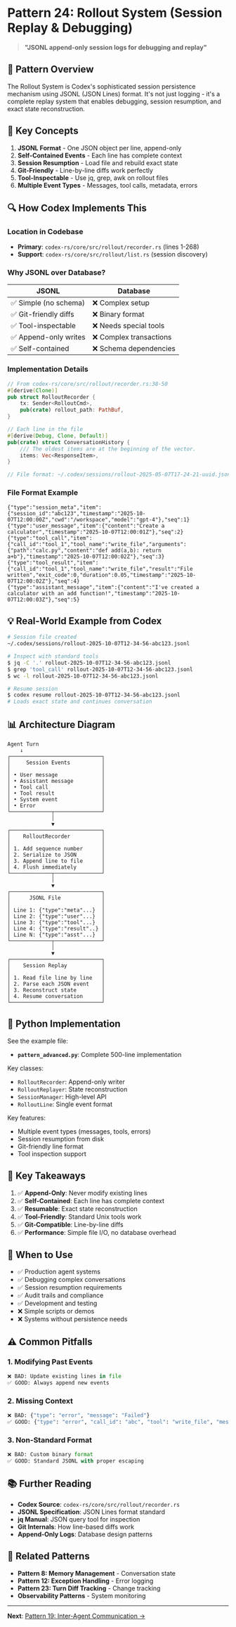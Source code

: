 # Pattern 24: Rollout System (Session Replay & Debugging)

> **"JSONL append-only session logs for debugging and replay"**

## 📖 Pattern Overview

The Rollout System is Codex's sophisticated session persistence mechanism using JSONL (JSON Lines) format. It's not just logging - it's a complete replay system that enables debugging, session resumption, and exact state reconstruction.

## 🎯 Key Concepts

1. **JSONL Format** - One JSON object per line, append-only
2. **Self-Contained Events** - Each line has complete context
3. **Session Resumption** - Load file and rebuild exact state
4. **Git-Friendly** - Line-by-line diffs work perfectly
5. **Tool-Inspectable** - Use jq, grep, awk on rollout files
6. **Multiple Event Types** - Messages, tool calls, metadata, errors

## 🔍 How Codex Implements This

### Location in Codebase
- **Primary**: `codex-rs/core/src/rollout/recorder.rs` (lines 1-268)
- **Support**: `codex-rs/core/src/rollout/list.rs` (session discovery)

### Why JSONL over Database?

| JSONL | Database |
|-------|----------|
| ✅ Simple (no schema) | ❌ Complex setup |
| ✅ Git-friendly diffs | ❌ Binary format |
| ✅ Tool-inspectable | ❌ Needs special tools |
| ✅ Append-only writes | ❌ Complex transactions |
| ✅ Self-contained | ❌ Schema dependencies |

### Implementation Details

```rust
// From codex-rs/core/src/rollout/recorder.rs:38-50
#[derive(Clone)]
pub struct RolloutRecorder {
    tx: Sender<RolloutCmd>,
    pub(crate) rollout_path: PathBuf,
}

// Each line in the file
#[derive(Debug, Clone, Default)]
pub(crate) struct ConversationHistory {
    /// The oldest items are at the beginning of the vector.
    items: Vec<ResponseItem>,
}

// File format: ~/.codex/sessions/rollout-2025-05-07T17-24-21-uuid.jsonl
```

### File Format Example

```jsonl
{"type":"session_meta","item":{"session_id":"abc123","timestamp":"2025-10-07T12:00:00Z","cwd":"/workspace","model":"gpt-4"},"seq":1}
{"type":"user_message","item":{"content":"Create a calculator","timestamp":"2025-10-07T12:00:01Z"},"seq":2}
{"type":"tool_call","item":{"call_id":"tool_1","tool_name":"write_file","arguments":{"path":"calc.py","content":"def add(a,b): return a+b"},"timestamp":"2025-10-07T12:00:02Z"},"seq":3}
{"type":"tool_result","item":{"call_id":"tool_1","tool_name":"write_file","result":"File written","exit_code":0,"duration":0.05,"timestamp":"2025-10-07T12:00:02Z"},"seq":4}
{"type":"assistant_message","item":{"content":"I've created a calculator with an add function!","timestamp":"2025-10-07T12:00:03Z"},"seq":5}
```

## 💡 Real-World Example from Codex

```bash
# Session file created
~/.codex/sessions/rollout-2025-10-07T12-34-56-abc123.jsonl

# Inspect with standard tools
$ jq -C '.' rollout-2025-10-07T12-34-56-abc123.jsonl
$ grep 'tool_call' rollout-2025-10-07T12-34-56-abc123.jsonl
$ wc -l rollout-2025-10-07T12-34-56-abc123.jsonl

# Resume session
$ codex resume rollout-2025-10-07T12-34-56-abc123.jsonl
# Loads exact state and continues conversation
```

## 📊 Architecture Diagram

```
Agent Turn
    ↓
┌─────────────────────────────┐
│     Session Events          │
│                             │
│ • User message              │
│ • Assistant message         │
│ • Tool call                 │
│ • Tool result               │
│ • System event              │
│ • Error                     │
└─────────────┬───────────────┘
              │
              ▼
┌─────────────────────────────┐
│    RolloutRecorder          │
│                             │
│ 1. Add sequence number      │
│ 2. Serialize to JSON        │
│ 3. Append line to file      │
│ 4. Flush immediately        │
└─────────────┬───────────────┘
              │
              ▼
┌─────────────────────────────┐
│      JSONL File             │
│                             │
│ Line 1: {"type":"meta"...}  │
│ Line 2: {"type":"user"...}  │
│ Line 3: {"type":"tool"...}  │
│ Line 4: {"type":"result"..} │
│ Line N: {"type":"asst"...}  │
└─────────────┬───────────────┘
              │
              ▼
┌─────────────────────────────┐
│    Session Replay           │
│                             │
│ 1. Read file line by line   │
│ 2. Parse each JSON event    │
│ 3. Reconstruct state        │
│ 4. Resume conversation      │
└─────────────────────────────┘
```

## 🐍 Python Implementation

See the example file:
- **`pattern_advanced.py`**: Complete 500-line implementation

Key classes:
- `RolloutRecorder`: Append-only writer
- `RolloutReplayer`: State reconstruction
- `SessionManager`: High-level API
- `RolloutLine`: Single event format

Key features:
- Multiple event types (messages, tools, errors)
- Session resumption from disk
- Git-friendly line format
- Tool inspection support

## 🔑 Key Takeaways

1. ✅ **Append-Only**: Never modify existing lines
2. ✅ **Self-Contained**: Each line has complete context
3. ✅ **Resumable**: Exact state reconstruction
4. ✅ **Tool-Friendly**: Standard Unix tools work
5. ✅ **Git-Compatible**: Line-by-line diffs
6. ✅ **Performance**: Simple file I/O, no database overhead

## 🚀 When to Use

- ✅ Production agent systems
- ✅ Debugging complex conversations
- ✅ Session resumption requirements
- ✅ Audit trails and compliance
- ✅ Development and testing
- ❌ Simple scripts or demos
- ❌ Systems without persistence needs

## ⚠️ Common Pitfalls

### 1. Modifying Past Events
```python
❌ BAD: Update existing lines in file
✅ GOOD: Always append new events
```

### 2. Missing Context
```python
❌ BAD: {"type": "error", "message": "Failed"}
✅ GOOD: {"type": "error", "call_id": "abc", "tool": "write_file", "message": "Permission denied", "timestamp": "..."}
```

### 3. Non-Standard Format
```python
❌ BAD: Custom binary format
✅ GOOD: Standard JSONL with proper escaping
```

## 📚 Further Reading

- **Codex Source**: `codex-rs/core/src/rollout/recorder.rs`
- **JSONL Specification**: JSON Lines format standard
- **jq Manual**: JSON query tool for inspection
- **Git Internals**: How line-based diffs work
- **Append-Only Logs**: Database design patterns

## 🔗 Related Patterns

- **Pattern 8: Memory Management** - Conversation state
- **Pattern 12: Exception Handling** - Error logging
- **Pattern 23: Turn Diff Tracking** - Change tracking
- **Observability Patterns** - System monitoring

---

**Next**: [Pattern 19: Inter-Agent Communication →](../19-inter-agent-communication/README.md)
